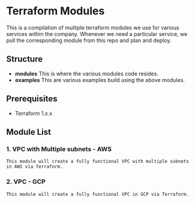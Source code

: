 # Terraform Modules
This is a compilation of mulitple terraform modules we use for various services within the company. Whenever we need a particular service, we pull the corresponding module from this repo and plan and deploy.

## Structure
- **modules**
This is where the various modules code resides.
- **examples**
This are various examples build using the above modules.

## Prerequisites
- Terraform 1.x.x

## Module List
### 1. VPC with Multiple subnets - AWS 

    This module will create a fully functional VPC with multiple subnets in AWS via Terraform.
### 2. VPC - GCP

    This module will create a fully functional VPC in GCP via Terraform.